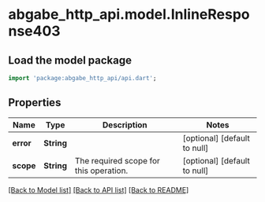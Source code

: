 # abgabe_http_api.model.InlineResponse403

## Load the model package

```dart
import 'package:abgabe_http_api/api.dart';
```

## Properties

| Name      | Type       | Description                            | Notes                        |
| --------- | ---------- | -------------------------------------- | ---------------------------- |
| **error** | **String** |                                        | [optional] [default to null] |
| **scope** | **String** | The required scope for this operation. | [optional] [default to null] |

[[Back to Model list]](../README.md#documentation-for-models) [[Back to API list]](../README.md#documentation-for-api-endpoints) [[Back to README]](../README.md)
